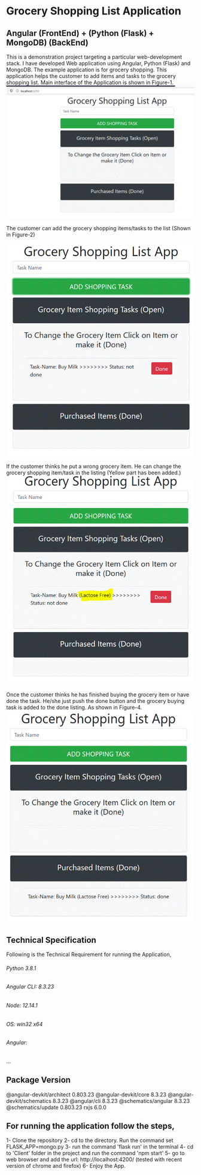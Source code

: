 # Grocery Shopping List Application
## Angular (FrontEnd) + (Python (Flask) + MongoDB) (BackEnd)
This is a demonstration project targeting a particular web-development stack.
I have developed Web application using Angular, Python (Flask) and MongoDB. The example application is for grocery shopping. 
This application helps the customer to add items and tasks to the grocery shopping list. Main interface of the Application is shown in Figure-1.
![Figure 1- Main Grocery Listing App](https://github.com/saadbinabid1/AngFlasMondb/blob/master/Demo_Pictures/pic1.GIF)

The customer can add the grocery shopping items/tasks to the list (Shown in Figure-2)

![Figure 2- Add Grocery Buying Task](https://github.com/saadbinabid1/AngFlasMondb/blob/master/Demo_Pictures/pic2.GIF)

If the customer thinks he put a wrong grocery item. He can change the grocery shopping item/task in the listing (Yellow part has been added.)
![Figure 3- You can also change the text of the grocery buying task](https://github.com/saadbinabid1/AngFlasMondb/blob/master/Demo_Pictures/pic3.GIF)

Once the customer thinks he has finished buying the grocery item or have done the task. He/she just push the done button and the grocery buying task is added to the done listing. As shown in Figure-4.
![Figure 4- Click Done button to make the task done](https://github.com/saadbinabid1/AngFlasMondb/blob/master/Demo_Pictures/pic4.GIF)

## Technical Specification
Following is the Technical Requirement for running the Application,

###### Python 3.8.1
###### Angular CLI: 8.3.23
###### Node: 12.14.1
###### OS: win32 x64
###### Angular:
...

Package                      Version
------------------------------------------------------
@angular-devkit/architect    0.803.23
@angular-devkit/core         8.3.23
@angular-devkit/schematics   8.3.23
@angular/cli                 8.3.23
@schematics/angular          8.3.23
@schematics/update           0.803.23
rxjs                         6.0.0

## For running the application follow the steps,

1- Clone the repository
2- cd to the directory. Run the command set FLASK_APP=mongo.py
3- run the command 'flask run' in the terminal
4- cd to 'Client' folder in the project and run the command 'npm start'
5- go to web browser and add the url: http://localhost:4200/ (tested with recent version of chrome and firefox)
6- Enjoy the App.
